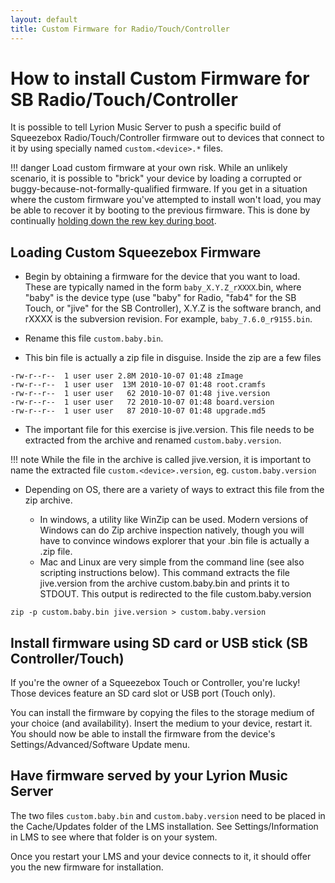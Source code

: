 ```yaml
---
layout: default
title: Custom Firmware for Radio/Touch/Controller
---
```


# How to install Custom Firmware for SB Radio/Touch/Controller

It is possible to tell Lyrion Music Server to push a specific build of Squeezebox Radio/Touch/Controller firmware out to devices that connect to it by using specially named `custom.<device>.*` files.

!!! danger
    Load custom firmware at your own risk. While an unlikely scenario, it is possible to "brick" your device by loading a corrupted or buggy-because-not-formally-qualified firmware. If you get in a situation where the custom firmware you've attempted to install won't load, you may be able to recover it by booting to the previous firmware. This is done by continually [holding down the rew key during boot](special-ir-keys-reset.md).

## Loading Custom Squeezebox Firmware

* Begin by obtaining a firmware for the device that you want to load. These are typically named in the form `baby_X.Y.Z_rXXXX`.bin, where "baby" is the device type (use "baby" for Radio, "fab4" for the SB Touch, or "jive" for the SB Controller), X.Y.Z is the software branch, and rXXXX is the subversion revision. For example, `baby_7.6.0_r9155.bin`.

* Rename this file `custom.baby.bin`.

* This bin file is actually a zip file in disguise. Inside the zip are a few files

```
-rw-r--r--  1 user user 2.8M 2010-10-07 01:48 zImage
-rw-r--r--  1 user user  13M 2010-10-07 01:48 root.cramfs
-rw-r--r--  1 user user   62 2010-10-07 01:48 jive.version
-rw-r--r--  1 user user   72 2010-10-07 01:48 board.version
-rw-r--r--  1 user user   87 2010-10-07 01:48 upgrade.md5
```

* The important file for this exercise is jive.version. This file needs to be extracted from the archive and renamed `custom.baby.version`.

!!! note
    While the file in the archive is called jive.version, it is important to name the extracted file `custom.<device>.version`, eg. `custom.baby.version`

* Depending on OS, there are a variety of ways to extract this file from the zip archive.

    * In windows, a utility like WinZip can be used. Modern versions of Windows can do Zip archive inspection natively, though you will have to convince windows explorer that your .bin file is actually a .zip file.
    * Mac and Linux are very simple from the command line (see also scripting instructions below). This command extracts the file jive.version from the archive custom.baby.bin and prints it to STDOUT. This output is redirected to the file custom.baby.version

```
zip -p custom.baby.bin jive.version > custom.baby.version
```

## Install firmware using SD card or USB stick (SB Controller/Touch)

If you're the owner of a Squeezebox Touch or Controller, you're lucky! Those devices feature an SD card slot or USB port (Touch only).

You can install the firmware by copying the files to the storage medium of your choice (and availability). Insert the medium to your device, restart it. You should now be able to install the firmware from the device's Settings/Advanced/Software Update menu.

## Have firmware served by your Lyrion Music Server

The two files `custom.baby.bin` and `custom.baby.version` need to be placed in the Cache/Updates folder of the LMS installation. See Settings/Information in LMS to see where that folder is on your system.

Once you restart your LMS and your device connects to it, it should offer you the new firmware for installation.
